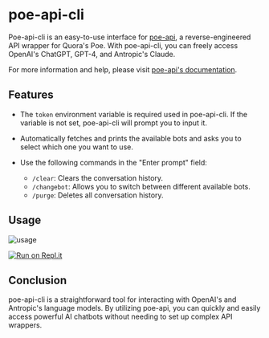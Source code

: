 # poe-api-cli

Poe-api-cli is an easy-to-use interface for [poe-api](https://github.com/ading2210/poe-api), a reverse-engineered API wrapper for Quora's Poe. With poe-api-cli, you can freely access OpenAI's ChatGPT, GPT-4, and Antropic's Claude.

For more information and help, please visit [poe-api's documentation](https://github.com/ading2210/poe-api#python-poe-api).

## Features

- The `token` environment variable is required used in poe-api-cli. If the variable is not set, poe-api-cli will prompt you to input it.
- Automatically fetches and prints the available bots and asks you to select which one you want to use.
- Use the following commands in the "Enter prompt" field:

    - `/clear`: Clears the conversation history.
    - `/changebot`: Allows you to switch between different available bots.
    - `/purge`: Deletes all conversation history.

## Usage

![usage](https://user-images.githubusercontent.com/54255074/236327161-475d07c4-c654-4ef7-a360-268d2685590a.gif)

[![Run on Repl.it](https://replit.com/badge/github/riolubruh/poe-api-cli)](https://replit.com/new/github/riolubruh/poe-api-cli)

## Conclusion

poe-api-cli is a straightforward tool for interacting with OpenAI's and Antropic's language models. By utilizing poe-api, you can quickly and easily access powerful AI chatbots without needing to set up complex API wrappers.
